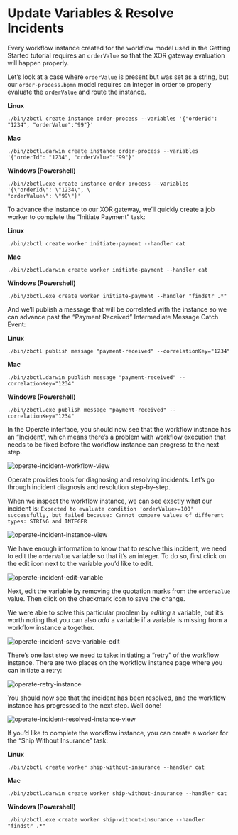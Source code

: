 # Update Variables & Resolve Incidents

Every workflow instance created for the workflow model used in the Getting Started tutorial requires an `orderValue` so that the XOR gateway evaluation will happen properly. 

Let’s look at a case where `orderValue` is present but was set as a string, but our `order-process.bpmn` model requires an integer in order to properly evaluate the `orderValue` and route the instance. 

**Linux**

```
./bin/zbctl create instance order-process --variables '{"orderId": "1234", "orderValue":"99"}'
```

**Mac** 

```
./bin/zbctl.darwin create instance order-process --variables '{"orderId": "1234", "orderValue":"99"}'
```

**Windows (Powershell)**

```
./bin/zbctl.exe create instance order-process --variables '{\"orderId\": \"1234\", \
"orderValue\": \"99\"}'
```

To advance the instance to our XOR gateway, we’ll quickly create a job worker to complete the “Initiate Payment” task: 

**Linux**

```
./bin/zbctl create worker initiate-payment --handler cat
```


**Mac**

```
./bin/zbctl.darwin create worker initiate-payment --handler cat
```


**Windows (Powershell)**

```
./bin/zbctl.exe create worker initiate-payment --handler "findstr .*"
```

And we’ll publish a message that will be correlated with the instance so we can advance past the “Payment Received” Intermediate Message Catch Event: 

**Linux**
```
./bin/zbctl publish message "payment-received" --correlationKey="1234"
```

**Mac**

```
./bin/zbctl.darwin publish message "payment-received" --correlationKey="1234"
```

**Windows (Powershell)**

```
./bin/zbctl.exe publish message "payment-received" --correlationKey="1234"
```

In the Operate interface, you should now see that the workflow instance has an [“Incident”](https://docs.zeebe.io/reference/incidents.html), which means there’s a problem with workflow execution that needs to be fixed before the workflow instance can progress to the next step. 

![operate-incident-workflow-view](/operate-user-guide/img/Operate-Workflow-View-Incident.png)

Operate provides tools for diagnosing and resolving incidents. Let’s go through incident diagnosis and resolution step-by-step. 

When we inspect the workflow instance, we can see exactly what our incident is: `Expected to evaluate condition 'orderValue>=100' successfully, but failed because: Cannot compare values of different types: STRING and INTEGER`

![operate-incident-instance-view](/operate-user-guide/img/Operate-View-Instance-Incident.png)

We have enough information to know that to resolve this incident, we need to edit the `orderValue` variable so that it’s an integer. To do so, first click on the edit icon next to the variable you’d like to edit. 

![operate-incident-edit-variable](/operate-user-guide/img/Operate-View-Instance-Edit-Icon.png)

Next, edit the variable by removing the quotation marks from the `orderValue` value. Then click on the checkmark icon to save the change. 

We were able to solve this particular problem by _editing_ a variable, but it’s worth noting that you can also _add_ a variable if a variable is missing from a workflow instance altogether. 

![operate-incident-save-variable-edit](/operate-user-guide/img/Operate-View-Instance-Save-Var-Edit.png)

There’s one last step we need to take: initiating a “retry” of the workflow instance. There are two places on the workflow instance page where you can initiate a retry:

![operate-retry-instance](/operate-user-guide/img/Operate-Workflow-Retry-Incident.png)

You should now see that the incident has been resolved, and the workflow instance has progressed to the next step. Well done! 

![operate-incident-resolved-instance-view](/operate-user-guide/img/Operate-Incident-Resolved.png)

If you’d like to complete the workflow instance, you can create a worker for the “Ship Without Insurance” task: 

**Linux**

```
./bin/zbctl create worker ship-without-insurance --handler cat
```

**Mac**

```
./bin/zbctl.darwin create worker ship-without-insurance --handler cat
```

**Windows (Powershell)**

```
./bin/zbctl.exe create worker ship-without-insurance --handler "findstr .*"
```
